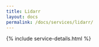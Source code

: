 ```yaml
---
title: Lidarr
layout: docs
permalink: /docs/services/lidarr/
---
```


{% include service-details.html %}
